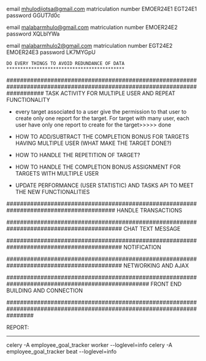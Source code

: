    

email	                            mhulodjiotsa@gmail.com
matriculation number	            EMOER24E1       EGT24E1
password	                        GGUT7d0c


email	                            malabarmhulo@gmail.com
matriculation number                EMOER24E2
password		                    XQLblYWa


email	                            malabarmhulo2@gmail.com
matriculation number	            EGT24E2         EMOER24E3
password	                        LK7MYGpU



    DO EVERY THINGS TO AVOID REDUNDANCE OF DATA
    *******************************************

###########################################################################################################################
TASK ACTIVITY FOR MULTIPLE USER AND REPEAT FUNCTIONALITY
- every target associated to a user give the permission to that user to create only one report for the target. For target with many user, each user have only one report to create for the target>>>>> done
  
- HOW TO ADD/SUBTRACT THE COMPLETION BONUS FOR TARGETS HAVING MULTIPLE USER (WHAT MAKE THE TARGET DONE?)
- HOW TO HANDLE THE REPETITION OF TARGET?
- HOW TO HANDLE THE COMPLETION BONUS ASSIGNMENT FOR TARGETS WITH MULTIPLE USER
- UPDATE PERFORMANCE (USER STATISTIC) AND TASKS API TO MEET THE NEW FUNCTIONALITIES

########################################################################################
HANDLE TRANSACTIONS 



##########################################################################################
CHAT TEXT MESSAGE




##########################################################################################
NOTIFICATION




##########################################################################################
NETWORKING AND AJAX



##################################################################################################
 FRONT END BUILDING AND CONNECTION



 ########################################################################################################################

 REPORT: 
 ________________________________________________________________________________________________________________________ 



celery -A employee_goal_tracker worker --loglevel=info
celery -A employee_goal_tracker beat --loglevel=info
